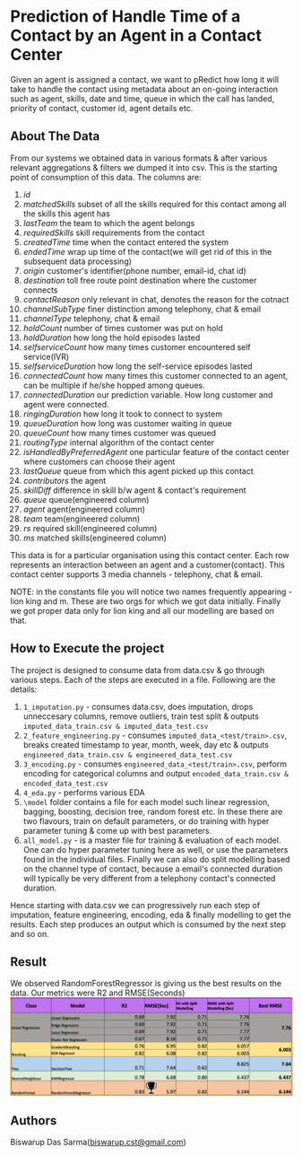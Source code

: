 # Prediction of Handle Time of a Contact by an Agent in a Contact Center
Given an agent is assigned a contact, we want to pRedict how long it will take to handle the contact using metadata about an on-going interaction such as agent, skills, date and time, queue in which the call has landed, priority of contact, customer id, agent details etc.

## About The Data
From our systems we obtained data in various formats & after various relevant aggregations & filters we dumped it into csv. This is the starting point of consumption of this data. 
The columns are:
 1.   *id*
 2.   *matchedSkills*  				subset of all the skills required for this contact among all the skills this agent has 
 3.   *lastTeam*					the team to which the agent belongs
 4.   *requiredSkills* 				skill requirements from the contact
 5.   *createdTime* 				time when the contact entered the system
 6.   *endedTime* 					wrap up time of the contact(we will get rid of this in the subsequent data processing)
 7.   *origin* 						customer's identifier(phone number, email-id, chat id)
 8.   *destination* 				toll free route point destination where the customer connects
 9.   *contactReason* 				only relevant in chat, denotes the reason for the cotnact
 10.  *channelSubType* 				finer distinction among telephony, chat & email
 11.  *channelType* 				telephony, chat & email
 12.  *holdCount* 					number of times customer was put on hold
 13.  *holdDuration* 				how long the hold episodes lasted
 14.  *selfserviceCount* 			how many times customer encountered self service(IVR)
 15.  *selfserviceDuration* 		how long the self-service episodes lasted
 16.  *connectedCount* 				how many times this customer connected to an agent, can be multiple if he/she hopped among queues. 
 17.  *connectedDuration* 			our prediction variable. How long customer and agent were connected.
 18.  *ringingDuration* 			how long it took to connect to system
 19.  *queueDuration* 				how long was customer waiting in queue
 20.  *queueCount* 					how many times customer was queued
 21.  *routingType* 				internal algorithm of the contact center
 22.  *isHandledByPreferredAgent* 	one particular feature of the contact center where customers can choose their agent 
 23.  *lastQueue* 					queue from which this agent picked up this contact
 24.  *contributors* 				the agent
 25.  *skillDiff* 					difference in skill b/w agent & contact's requirement
 26.  *queue* 						queue(engineered column)
 27.  *agent* 						agent(engineered column)
 28.  *team* 						team(engineered column)
 29.  *rs* 							required skill(engineered column)
 30.  *ms* 							matched skills(engineered column)

This data is for a particular organisation using this contact center. Each row represents an interaction between an agent and a customer(contact). This contact center supports 3 media channels - telephony, chat & email.

NOTE: in the constants file you will notice two names frequently appearing - lion king and m. These are two orgs for which we got data initially. Finally we got proper data only for lion king and all our modelling are based on that.

## How to Execute the project
The project is designed to consume data from data.csv & go through various steps. Each of the steps are executed in a file. Following are the details:
1. `1_imputation.py` - consumes data.csv, does imputation, drops unneccesary columns, remove outliers, train test split & outputs `imputed_data_train.csv & imputed_data_test.csv`
2. `2_feature_engineering.py` - consumes `imputed_data_<test/train>.csv`, breaks created timestamp to year, month, week, day etc & outputs `engineered_data_train.csv & engineered_data_test.csv`
3. `3_encoding.py` - consumes `engineered_data_<test/train>.csv`, perform encoding for categorical columns and output `encoded_data_train.csv & encoded_data_test.csv`
4. `4_eda.py` - performs various EDA
5. `\model` folder contains a file for each model such linear regression, bagging, boosting, decision tree, random forest etc. In these there are two flavours, train on default parameters, or do training with hyper parameter tuning & come up with best parameters.
6. `all_model.py` - is a master file for training & evaluation of each model. One can do hyper parameter tuning here as well, or use the parameters found in the individual files. Finally we can also do split modelling based on the channel type of contact, because a email's connected duration will typically be very different from a telephony contact's connected duration.

Hence starting with data.csv we can progressively run each step of imputation, feature engineering, encoding, eda & finally modelling to get the results. Each step produces an output which is consumed by the next step and so on.

## Result
We observed RandomForestRegressor is giving us the best results on the data.
Our metrics were R2 and RMSE(Seconds)
![alt text](https://github.com/biswarup90/agent_handle_time/blob/main/result/Screenshot%202023-04-12%20at%2012.54.02%20PM.png?raw=true)

## Authors
Biswarup Das Sarma(biswarup.cst@gmail.com)